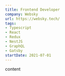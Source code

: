 ```yaml
---
title: Frontend Developer
company: Websky
url: https://websky.tech/
tags:
- Typescript
- React
- Redux
- NestJS
- GraphQL
- Gatsby
startDate: 2021-07-01
---
```


content
